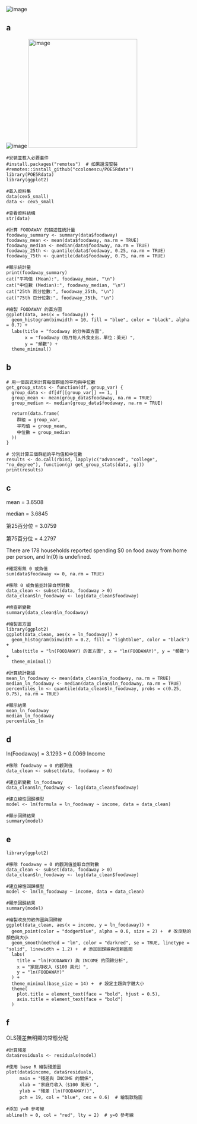 ![image](https://github.com/user-attachments/assets/dacfb9a0-91cf-4db8-91bd-a3fc009bf946)

## a
![image](https://github.com/user-attachments/assets/ed69be50-9d51-44db-8f9c-a3ed2dfaa947)
<img width="293" alt="image" src="https://github.com/user-attachments/assets/ba8cb35e-821d-47e3-b2ba-0483e55fe13f" />

```
#安裝並載入必要套件
#install.packages("remotes")  # 如果還沒安裝
#remotes::install_github("ccolonescu/POE5Rdata")
library(POE5Rdata)
library(ggplot2)

#載入資料集
data(cex5_small)
data <- cex5_small

#查看資料結構
str(data)

#計算 FOODAWAY 的描述性統計量
foodaway_summary <- summary(data$foodaway)
foodaway_mean <- mean(data$foodaway, na.rm = TRUE)
foodaway_median <- median(data$foodaway, na.rm = TRUE)
foodaway_25th <- quantile(data$foodaway, 0.25, na.rm = TRUE)
foodaway_75th <- quantile(data$foodaway, 0.75, na.rm = TRUE)

#顯示統計量
print(foodaway_summary)
cat("平均值 (Mean):", foodaway_mean, "\n")
cat("中位數 (Median):", foodaway_median, "\n")
cat("25th 百分位數:", foodaway_25th, "\n")
cat("75th 百分位數:", foodaway_75th, "\n")

#繪製 FOODAWAY 的直方圖
ggplot(data, aes(x = foodaway)) +
  geom_histogram(binwidth = 10, fill = "blue", color = "black", alpha = 0.7) +
  labs(title = "foodaway 的分佈直方圖",
       x = "foodaway（每月每人外食支出，單位：美元）",
       y = "頻數") +
  theme_minimal()
```
## b
```
# 用一個函式來計算每個群組的平均與中位數
get_group_stats <- function(df, group_var) {
  group_data <- df[df[[group_var]] == 1, ]
  group_mean <- mean(group_data$foodaway, na.rm = TRUE)
  group_median <- median(group_data$foodaway, na.rm = TRUE)
  
  return(data.frame(
    群組 = group_var,
    平均值 = group_mean,
    中位數 = group_median
  ))
}

# 分別計算三個群組的平均值和中位數
results <- do.call(rbind, lapply(c("advanced", "college", "no_degree"), function(g) get_group_stats(data, g)))
print(results)
```

## c

mean = 3.6508

median = 3.6845

第25百分位 = 3.0759

第75百分位 = 4.2797

There are 178 households reported spending $0 on food away from home per person, and ln(0) is undefined. 

```
#確認有無 0 或負值
sum(data$foodaway <= 0, na.rm = TRUE)

#移除 0 或負值並計算自然對數
data_clean <- subset(data, foodaway > 0)
data_clean$ln_foodaway <- log(data_clean$foodaway)

#檢查新變數
summary(data_clean$ln_foodaway)

#繪製直方圖
library(ggplot2)
ggplot(data_clean, aes(x = ln_foodaway)) +
  geom_histogram(binwidth = 0.2, fill = "lightblue", color = "black") +
  labs(title = "ln(FOODAWAY) 的直方圖", x = "ln(FOODAWAY)", y = "頻數") +
  theme_minimal()

#計算統計數據
mean_ln_foodaway <- mean(data_clean$ln_foodaway, na.rm = TRUE)
median_ln_foodaway <- median(data_clean$ln_foodaway, na.rm = TRUE)
percentiles_ln <- quantile(data_clean$ln_foodaway, probs = c(0.25, 0.75), na.rm = TRUE)

#顯示結果
mean_ln_foodaway
median_ln_foodaway
percentiles_ln
```

## d

ln(Foodaway) = 3.1293 + 0.0069  Income

```
#移除 foodaway = 0 的觀測值
data_clean <- subset(data, foodaway > 0)

#建立新變數 ln_foodaway
data_clean$ln_foodaway <- log(data_clean$foodaway)

#建立線性回歸模型
model <- lm(formula = ln_foodaway ~ income, data = data_clean)

#顯示回歸結果
summary(model)
```

## e

```
library(ggplot2)

#移除 foodaway = 0 的觀測值並取自然對數
data_clean <- subset(data, foodaway > 0)
data_clean$ln_foodaway <- log(data_clean$foodaway)

#建立線性回歸模型
model <- lm(ln_foodaway ~ income, data = data_clean)

#顯示回歸結果
summary(model)

#繪製改良的散佈圖與回歸線
ggplot(data_clean, aes(x = income, y = ln_foodaway)) +
  geom_point(color = "dodgerblue", alpha = 0.6, size = 2) +  # 改良點的顏色與大小
  geom_smooth(method = "lm", color = "darkred", se = TRUE, linetype = "solid", linewidth = 1.2) +  # 添加回歸線與信賴區間
  labs(
    title = "ln(FOODAWAY) 與 INCOME 的回歸分析",
    x = "家庭月收入（$100 美元）",
    y = "ln(FOODAWAY)"
  ) +
  theme_minimal(base_size = 14) +  # 設定主題與字體大小
  theme(
    plot.title = element_text(face = "bold", hjust = 0.5),
    axis.title = element_text(face = "bold")
  )
```

## f

OLS殘差無明顯的常態分配

```
#計算殘差
data$residuals <- residuals(model)

#使用 base R 繪製殘差圖
plot(data$income, data$residuals,
     main = "殘差與 INCOME 的關係",
     xlab = "家庭月收入（$100 美元）",
     ylab = "殘差 (ln(FOODAWAY))",
     pch = 19, col = "blue", cex = 0.6)  # 繪製散點圖

#添加 y=0 參考線
abline(h = 0, col = "red", lty = 2)  # y=0 參考線
```
